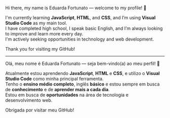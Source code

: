 Hi there, my name is Eduarda Fortunato — welcome to my profile! 👋

I'm currently learning **JavaScript**, **HTML**, and **CSS**, and I’m using **Visual Studio Code** as my main tool.  
I have completed high school, I speak basic English, and I’m always looking to improve and learn more every day.  
I'm actively seeking opportunities in technology and web development.

Thank you for visiting my GitHub! 

---

Olá, meu nome é Eduarda Fortunato — seja bem-vindo(a) ao meu perfil! 👋

Atualmente estou aprendendo **JavaScript**, **HTML** e **CSS**, e utilizo o **Visual Studio Code** como minha principal ferramenta.  
Tenho o **ensino médio completo**, inglês **básico** e estou sempre em busca de **conhecimento** e de **aprender mais a cada dia**.  
Estou em busca de **oportunidades** na área de tecnologia e desenvolvimento web.

Obrigada por visitar meu GitHub! 
